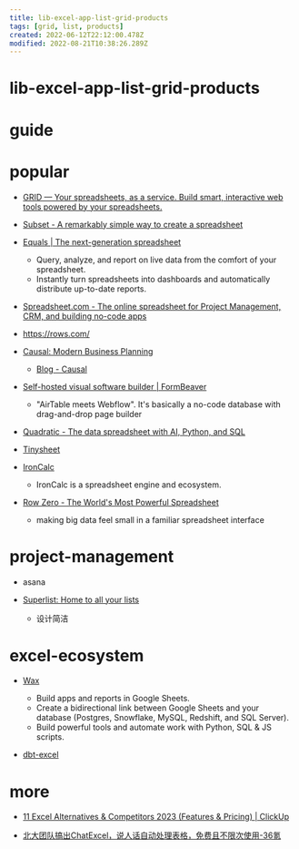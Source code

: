 ```yaml
---
title: lib-excel-app-list-grid-products
tags: [grid, list, products]
created: 2022-06-12T22:12:00.478Z
modified: 2022-08-21T10:38:26.289Z
---
```


# lib-excel-app-list-grid-products

# guide

# popular
- [GRID — Your spreadsheets, as a service. Build smart, interactive web tools powered by your spreadsheets.](https://grid.is/)

- [Subset - A remarkably simple way to create a spreadsheet](https://subset.so/)

- [Equals | The next-generation spreadsheet](https://equals.com/)
  - Query, analyze, and report on live data from the comfort of your spreadsheet.
  - Instantly turn spreadsheets into dashboards and automatically distribute up-to-date reports.

- [Spreadsheet.com - The online spreadsheet for Project Management, CRM, and building no-code apps](https://www.spreadsheet.com/)

- https://rows.com/

- [Causal: Modern Business Planning](https://www.causal.app/)
  - [Blog - Causal](https://www.causal.app/blog)

- [Self-hosted visual software builder | FormBeaver](https://www.formbeaver.com/)
  - "AirTable meets Webflow". It's basically a no-code database with drag-and-drop page builder

- [Quadratic - The data spreadsheet with AI, Python, and SQL](https://www.quadratichq.com/)

- [Tinysheet](https://tinysheet.com/)

- [IronCalc](https://www.ironcalc.com/)
  - IronCalc is a spreadsheet engine and ecosystem. 

- [Row Zero - The World's Most Powerful Spreadsheet](https://rowzero.io/)
  - making big data feel small in a familiar spreadsheet interface
# project-management
- asana

- [Superlist: Home to all your lists](https://www.superlist.com/)
  - 设计简洁
# excel-ecosystem
- [Wax](https://www.wax.run/)
  - Build apps and reports in Google Sheets.
  - Create a bidirectional link between Google Sheets and your database (Postgres, Snowflake, MySQL, Redshift, and SQL Server). 
  - Build powerful tools and automate work with Python, SQL & JS scripts.

- [dbt-excel](https://dbt-excel.com/)
# more
- [11 Excel Alternatives & Competitors 2023 (Features & Pricing) | ClickUp](https://clickup.com/blog/excel-alternatives/)

- [北大团队搞出ChatExcel，说人话自动处理表格，免费且不限次使用-36氪](https://36kr.com/p/2158219573305094)
